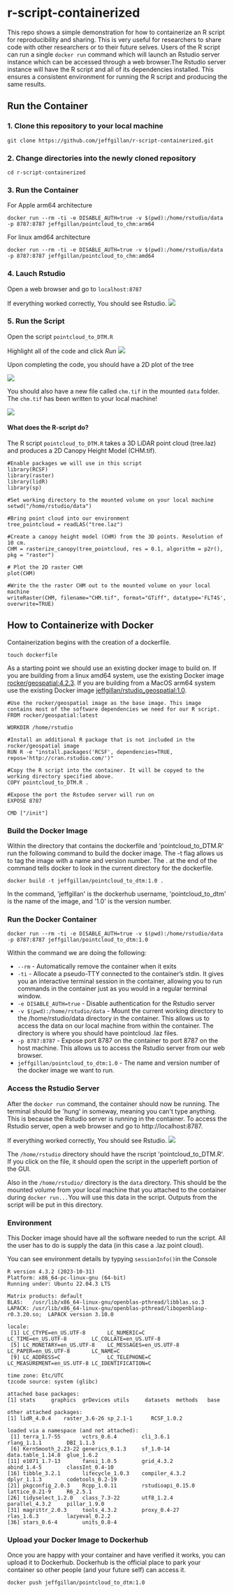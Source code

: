 # r-script-containerized

This repo shows a simple demonstration for how to containerize an R script for reproducibility and sharing. This is very useful for researchers to share code with other researchers or to their future selves. Users of the R script can run a single `docker run`  command which will launch an Rstudio server instance which can be accessed through a web browser.The Rstudio server instance will have the R script and all of its dependencies installed. This ensures a consistent environment for running the R script and producing the same results.  

## Run the Container
### 1. Clone this repository to your local machine

`git clone https://github.com/jeffgillan/r-script-containerized.git`

### 2. Change directories into the newly cloned repository

`cd r-script-containerized`

### 3. Run the Container

For Apple arm64 architecture

`docker run --rm -ti -e DISABLE_AUTH=true -v $(pwd):/home/rstudio/data -p 8787:8787 jeffgillan/pointcloud_to_chm:arm64`

For linux amd64 architecture

`docker run --rm -ti -e DISABLE_AUTH=true -v $(pwd):/home/rstudio/data -p 8787:8787 jeffgillan/pointcloud_to_chm:amd64`

### 4. Lauch Rstudio

Open a web browser and go to `localhost:8787`

If everything worked correctly, You should see Rstudio.
![](./images/rstudio_screenshot.png)

### 5. Run the Script

Open the script `pointcloud_to_DTM.R`

Highlight all of the code and click *Run*
![](./images/rstudio_screenshot2.png)

Upon completing the code, you should have a 2D plot of the tree

![](./images/rstudio_screenshot4.png)

You should also have a new file called `chm.tif` in the mounted `data` folder. The `chm.tif` has been written to your local machine!


![](./images/rstudio_screenshot5.png)

#### What does the R-script do?
    
The R script `pointcloud_to_DTM.R` takes a 3D LiDAR point cloud (tree.laz) and produces a 2D Canopy Height Model (CHM.tif). 

```
#Enable packages we will use in this script
library(RCSF)
library(raster)
library(lidR)
library(sp)

#Set working directory to the mounted volume on your local machine
setwd("/home/rstudio/data")

#Bring point cloud into our environment
tree_pointcloud = readLAS("tree.laz")

#Create a canopy height model (CHM) from the 3D points. Resolution of 10 cm. 
CHM = rasterize_canopy(tree_pointcloud, res = 0.1, algorithm = p2r(), pkg = "raster")

# Plot the 2D raster CHM
plot(CHM)

#Write the the raster CHM out to the mounted volume on your local machine
writeRaster(CHM, filename="CHM.tif", format="GTiff", datatype='FLT4S', overwrite=TRUE)

```

## How to Containerize with Docker

Containerization begins with the creation of a dockerfile.

`touch dockerfile`

As a starting point we should use an existing docker image to build on. If you are building from a linux amd64 system, use the existing Docker image [rocker/geospatial:4.2.3](https://hub.docker.com/r/rocker/geospatial). If you are building from a MacOS arm64 system use the existing Docker image [jeffgillan/rstudio_geospatial:1.0](https://hub.docker.com/repository/docker/jeffgillan/rstudio_geospatial/general).


```
#Use the rocker/geospatial image as the base image. This image contains most of the software dependencies we need for our R script.
FROM rocker/geospatial:latest

WORKDIR /home/rstudio

#Install an additional R package that is not included in the rocker/geospatial image
RUN R -e "install.packages('RCSF', dependencies=TRUE, repos='http://cran.rstudio.com/')"

#Copy the R script into the container. It will be copyed to the working directory specified above.
COPY pointcloud_to_DTM.R .

#Expose the port the Rstudeo server will run on
EXPOSE 8787

CMD ["/init"]
```

### Build the Docker Image

Within the directory that contains the dockerfile and 'pointcloud_to_DTM.R' run the following command to build the docker image. The -t flag allows us to tag the image with a name and version number. The . at the end of the command tells docker to look in the current directory for the dockerfile.

`docker build -t jeffgillan/pointcloud_to_dtm:1.0 .`

In the command, 'jeffgillan' is the dockerhub username, 'pointcloud_to_dtm' is the name of the image, and '1.0' is the version number.

### Run the Docker Container

`docker run --rm -ti -e DISABLE_AUTH=true -v $(pwd):/home/rstudio/data -p 8787:8787 jeffgillan/pointcloud_to_dtm:1.0`

Within the command we are doing the following:
* `--rm` - Automatically remove the container when it exits
* `-ti` - Allocate a pseudo-TTY connected to the container’s stdin. It gives you an interactive terminal session in the container, allowing you to run commands in the container just as you would in a regular terminal window.
* `-e DISABLE_AUTH=true` - Disable authentication for the Rstudio server
* `-v $(pwd):/home/rstudio/data` - Mount the current working directory to the /home/rstudio/data directory in the container. This allows us to access the data on our local machine from within the container. The directory is where you should have pointcloud .laz files.
* `-p 8787:8787` - Expose port 8787 on the container to port 8787 on the host machine. This allows us to access the Rstudio server from our web browser.
* `jeffgillan/pointcloud_to_dtm:1.0` - The name and version number of the docker image we want to run.

### Access the Rstudio Server
After the `docker run` command, the container should now be running. The terminal should be 'hung' in someway, meaning you can't type anything. This is because the Rstudio server is running in the container. To access the Rstudio server, open a web browser and go to http://localhost:8787.

If everything worked correctly, You should see Rstudio.
![](./images/rstudio_screenshot.png)

The `/home/rstudio` directory should have the rscript 'pointcloud_to_DTM.R'. If you click on the file, it should open the script in the upperleft portion of the GUI. 

Also in the `/home/rstudio/` directory is the `data` directory. This should be the mounted volume from your local machine that you attached to the container during `docker run...`You will use this data in the script. Outputs from the script will be put in this directory. 


### Environment
This Docker image should have all the software needed to run the script. All the user has to do is supply the data (in this case a .laz point cloud). 

You can see environment details by typying `sessionInfo()`in the Console

```
R version 4.3.2 (2023-10-31)
Platform: x86_64-pc-linux-gnu (64-bit)
Running under: Ubuntu 22.04.3 LTS

Matrix products: default
BLAS:   /usr/lib/x86_64-linux-gnu/openblas-pthread/libblas.so.3 
LAPACK: /usr/lib/x86_64-linux-gnu/openblas-pthread/libopenblasp-r0.3.20.so;  LAPACK version 3.10.0

locale:
 [1] LC_CTYPE=en_US.UTF-8       LC_NUMERIC=C               LC_TIME=en_US.UTF-8        LC_COLLATE=en_US.UTF-8    
 [5] LC_MONETARY=en_US.UTF-8    LC_MESSAGES=en_US.UTF-8    LC_PAPER=en_US.UTF-8       LC_NAME=C                 
 [9] LC_ADDRESS=C               LC_TELEPHONE=C             LC_MEASUREMENT=en_US.UTF-8 LC_IDENTIFICATION=C       

time zone: Etc/UTC
tzcode source: system (glibc)

attached base packages:
[1] stats     graphics  grDevices utils     datasets  methods   base     

other attached packages:
[1] lidR_4.0.4    raster_3.6-26 sp_2.1-1      RCSF_1.0.2   

loaded via a namespace (and not attached):
 [1] terra_1.7-55       vctrs_0.6.4        cli_3.6.1          rlang_1.1.1        DBI_1.1.3         
 [6] KernSmooth_2.23-22 generics_0.1.3     sf_1.0-14          data.table_1.14.8  glue_1.6.2        
[11] e1071_1.7-13       fansi_1.0.5        grid_4.3.2         abind_1.4-5        classInt_0.4-10   
[16] tibble_3.2.1       lifecycle_1.0.3    compiler_4.3.2     dplyr_1.1.3        codetools_0.2-19  
[21] pkgconfig_2.0.3    Rcpp_1.0.11        rstudioapi_0.15.0  lattice_0.21-9     R6_2.5.1          
[26] tidyselect_1.2.0   class_7.3-22       utf8_1.2.4         parallel_4.3.2     pillar_1.9.0      
[31] magrittr_2.0.3     tools_4.3.2        proxy_0.4-27       rlas_1.6.3         lazyeval_0.2.2    
[36] stars_0.6-4        units_0.8-4   
```

### Upload your Docker Image to Dockerhub
 Once you are happy with your container and have verified it works, you can upload it to Dockerhub. Dockerhub is the official place to park your container so other people (and your future self) can access it. 

 
`docker push jeffgillan/pointcloud_to_dtm:1.0`
